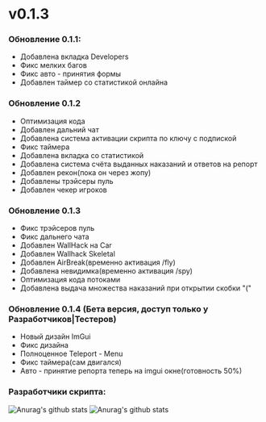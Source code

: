 # v0.1.3

### Обновление 0.1.1:
- Добавлена вкладка Developers
- Фикс мелких багов
- Фикс авто - принятия формы
- Добавлен таймер со статистикой онлайна

### Обновление 0.1.2
- Оптимизация кода
- Добавлен дальний чат
- Добавлена система активации скрипта по ключу с подпиской
- Фикс таймера
- Добавлена вкладка со статистикой
- Добавлена система счёта выданных наказаний и ответов на репорт
- Добавлен рекон(пока он через жопу)
- Добавлены трэйсеры пуль
- Добавлен чекер игроков

### Обновление 0.1.3
- Фикс трэйсеров пуль
- Фикс дальнего чата
- Добавлен WallHack на Car
- Добавлен Wallhack Skeletal
- Добавлен AirBreak(временно активация /fly)
- Добавлена невидимка(временно активация /spy)
- Оптимизация кода потоками
- Добавлена выдача множества наказаний при открытии скобки "("

### Обновление 0.1.4 (Бета версия, доступ только у Разработчиков|Тестеров)
- Новый дизайн ImGui
- Фикс дизайна
- Полноценное Teleport - Menu
- Фикс таймера(сам двигался)
- Авто - принятие репорта теперь на imgui окне(готовность 50%)

### Разработчики скрипта:
![Anurag's github stats](https://github-readme-stats.vercel.app/api?username=codero4ik&show_icons=true&theme=dark)
![Anurag's github stats](https://github-readme-stats.vercel.app/api?username=necodero4ek&show_icons=true&theme=dark)
